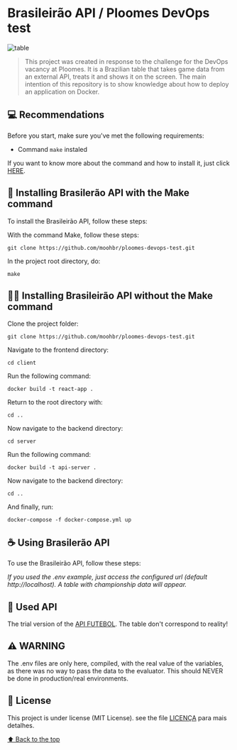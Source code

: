 # Brasileirão API / Ploomes DevOps test

<img src="https://i.imgur.com/E2hzteQ.png" alt="table">

> This project was created in response to the challenge for the DevOps vacancy at Ploomes. It is a Brazilian table that takes game data from an external API, treats it and shows it on the screen. The main intention of this repository is to show knowledge about how to deploy an application on Docker.

## 💻 Recommendations

Before you start, make sure you've met the following requirements:

* Command `make` instaled

If you want to know more about the command and how to install it, just click [HERE](http://gnuwin32.sourceforge.net/packages/make.htm).

## 🚀 Installing Brasilerão API with the Make command

To install the Brasileirão API, follow these steps:

With the command Make, follow these steps:
```
git clone https://github.com/moohbr/ploomes-devops-test.git
```
In the project root directory, do:
```
make
```

## 🏋️‍♂️ Installing Brasileirão API without the Make command

Clone the project folder:

```
git clone https://github.com/moohbr/ploomes-devops-test.git
```
Navigate to the frontend directory:
```
cd client
```
Run the following command:
```
docker build -t react-app .
```
Return to the root directory with:
```
cd ..
```
Now navigate to the backend directory:
```
cd server
```
Run the following command:
```
docker build -t api-server .
```
Now navigate to the backend directory:
```
cd ..
```
And finally, run:
```
docker-compose -f docker-compose.yml up
```

## ☕ Using Brasilerão API

To use the Brasileirão API, follow these steps:

*If you used the .env example, just access the configured url (default http://localhost). A table with championship data will appear.*

## 🤝 Used API

The trial version of the [API FUTEBOL](https://www.api-futebol.com.br/documentacao). The table don't correspond to reality!


## ⚠️ WARNING

The .env files are only here, compiled, with the real value of the variables, as there was no way to pass the data to the evaluator. This should NEVER be done in production/real environments.

## 📝 License

This project is under license (MIT License). see the file [LICENÇA](https://github.com/moohbr/ploomes-devops-test/blob/main/LICENSE) para mais detalhes.

[⬆ Back to the top](https://github.com/moohbr/ploomes-devops-test#api-do-brasiler%C3%A3o--teste-ploomes-devops)
